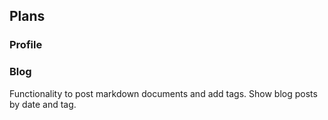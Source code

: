 ## Plans

### Profile

### Blog

Functionality to post markdown documents and add tags. Show blog posts by date and tag.
